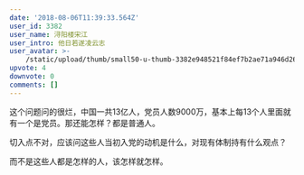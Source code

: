 ```yaml
---
date: '2018-08-06T11:39:33.564Z'
user_id: 3382
user_name: 浔阳楼宋江
user_intro: 他日若遂凌云志
user_avatar: >-
    /static/upload/thumb/small50-u-thumb-3382e948521f84ef7b2ae71a946d26cbc9124ae52865.png
upvote: 4
downvote: 0
comments: []
---
```


这个问题问的很烂，中国一共13亿人，党员人数9000万，基本上每13个人里面就有一个是党员。那还能怎样？都是普通人。

  

切入点不对，应该问这些人当初入党的动机是什么，对现有体制持有什么观点？

  

而不是这些人都是怎样的人，该怎样就怎样。
